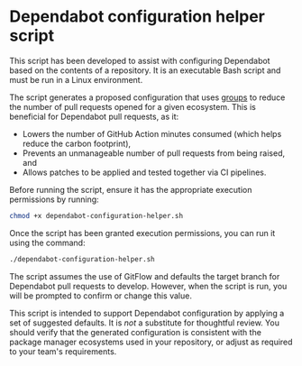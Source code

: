 # Dependabot configuration helper script

This script has been developed to assist with configuring Dependabot based on the contents of a repository. It is an executable Bash script and must be run in a Linux environment.

The script generates a proposed configuration that uses [groups](https://docs.github.com/en/code-security/dependabot/dependabot-version-updates/optimizing-pr-creation-version-updates) to reduce the number of pull requests opened for a given ecosystem. This is beneficial for Dependabot pull requests, as it:

- Lowers the number of GitHub Action minutes consumed (which helps reduce the carbon footprint),
- Prevents an unmanageable number of pull requests from being raised, and
- Allows patches to be applied and tested together via CI pipelines.

Before running the script, ensure it has the appropriate execution permissions by running:

```bash
chmod +x dependabot-configuration-helper.sh
```

Once the script has been granted execution permissions, you can run it using the command:

```bash
./dependabot-configuration-helper.sh
```

The script assumes the use of GitFlow and defaults the target branch for Dependabot pull requests to develop. However, when the script is run, you will be prompted to confirm or change this value.

This script is intended to support Dependabot configuration by applying a set of suggested defaults. It is *not* a substitute for thoughtful review. You should verify that the generated configuration is consistent with the package manager ecosystems used in your repository, or adjust as required to your team's requirements.